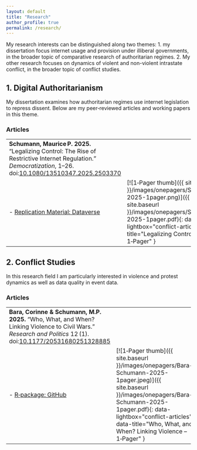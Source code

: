 ```yaml
---
layout: default
title: "Research"
author_profile: true
permalink: /research/
---
```


My research interests can be distinguished along two themes: 1. my dissertation focus internet usage and provision under illiberal governments, in the broader topic of comparative research of authoritarian regimes. 2. My other research focuses on dynamics of violent and non-violent intrastate conflict, in the broader topic of conflict studies.

## 1. Digital Authoritarianism

My dissertation examines how authoritarian regimes use internet legislation to repress dissent. Below are my peer‑reviewed articles and working papers in this theme.

### Articles

|  |  |
|---|---|
| **Schumann, Maurice P. 2025.** “Legalizing Control: The Rise of Restrictive Internet Regulation.” *Democratization*, 1–26. doi:[10.1080/13510347.2025.2503370](https://doi.org/10.1080/13510347.2025.2503370)  
  - [Replication Material: Dataverse](https://dataverse.harvard.edu/) | [![1‑Pager thumb]({{ site.baseurl }}/images/onepagers/Schumann-2025-1pager.png)]({{ site.baseurl }}/images/onepagers/Schumann-2025-1pager.pdf){: data-lightbox="conflict-articles" data-title="Legalizing Control – 1‑Pager" } |


## 2. Conflict Studies 

In this research field I am particularly interested in violence and protest dynamics as well as data quality in event data. 

### Articles

|  |  |
|---|---|
| **Bara, Corinne & Schumann, M.P. 2025.** “Who, What, and When? Linking Violence to Civil Wars.” *Research and Politics* 12 (1). doi:[10.1177/20531680251328885](https://doi.org/10.1177/20531680251328885)  
  - [R‑package: GitHub](https://github.com/username/rpackage) | [![1‑Pager thumb]({{ site.baseurl }}/images/onepagers/Bara-Schumann-2025-1pager.jpeg)]({{ site.baseurl }}/images/onepagers/Bara-Schumann-2025-1pager.pdf){: data-lightbox="conflict-articles" data-title="Who, What, and When? Linking Violence – 1‑Pager" } |


